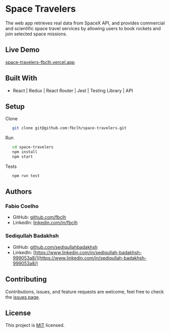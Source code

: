# Space Travelers

The web app retrieves real data from SpaceX API, and provides commercial and scientific space travel services by allowing users to book rockets and join selected space missions.

## Live Demo

[space-travelers-fbclh.vercel.app](https://space-travelers-fbclh.vercel.app/)

## Built With

- React | Redux | React Router | Jest | Testing Library | API

## Setup

Clone

```sh
   git clone git@github.com:fbclh/space-travelers.git
```

Run

```sh
   cd space-travelers
   npm install
   npm start
```

Tests

```sh
   npm run test
```

## Authors

### Fabio Coelho

- GitHub: [github.com/fbclh](https://github.com/fbclh)
- LinkedIn: [linkedin.com/in/fbclh](https://www.linkedin.com/in/fbclh)

### Sediqullah Badakhsh

- GitHub: [github.com/sediqullahbadakhsh](https://github.com/sediqullahbadakhsh)
- LinkedIn: [https://www.linkedin.com/in/sediqullah-badakhsh-999053a8/](https://www.linkedin.com/in/sediqullah-badakhsh-999053a8/)

## Contributing

Contributions, issues, and feature requests are welcome, feel free to check the [issues page](../../issues/).

## License

This project is [MIT](LICENSE) licensed.

